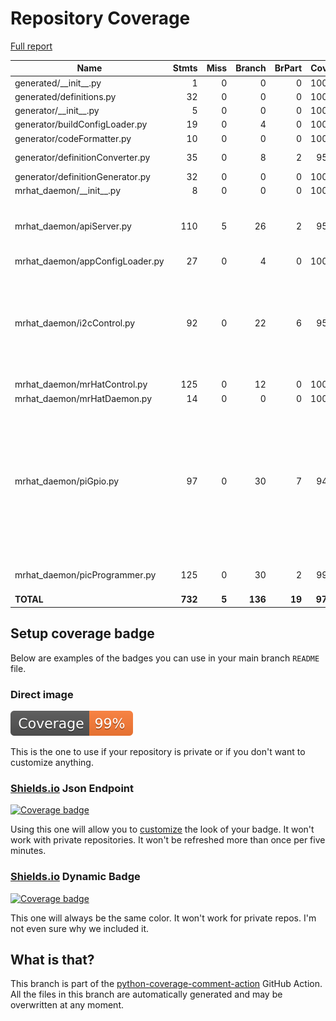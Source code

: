 # Repository Coverage

[Full report](https://htmlpreview.github.io/?https://github.com/EffectiveRange/mrhat-daemon/blob/python-coverage-comment-action-data/htmlcov/index.html)

| Name                             |    Stmts |     Miss |   Branch |   BrPart |   Cover |   Missing |
|--------------------------------- | -------: | -------: | -------: | -------: | ------: | --------: |
| generated/\_\_init\_\_.py        |        1 |        0 |        0 |        0 |    100% |           |
| generated/definitions.py         |       32 |        0 |        0 |        0 |    100% |           |
| generator/\_\_init\_\_.py        |        5 |        0 |        0 |        0 |    100% |           |
| generator/buildConfigLoader.py   |       19 |        0 |        4 |        0 |    100% |           |
| generator/codeFormatter.py       |       10 |        0 |        0 |        0 |    100% |           |
| generator/definitionConverter.py |       35 |        0 |        8 |        2 |     95% |52->55, 59->63 |
| generator/definitionGenerator.py |       32 |        0 |        0 |        0 |    100% |           |
| mrhat\_daemon/\_\_init\_\_.py    |        8 |        0 |        0 |        0 |    100% |           |
| mrhat\_daemon/apiServer.py       |      110 |        5 |       26 |        2 |     95% |60-62, 68-69, 79->78, 108->107 |
| mrhat\_daemon/appConfigLoader.py |       27 |        0 |        4 |        0 |    100% |           |
| mrhat\_daemon/i2cControl.py      |       92 |        0 |       22 |        6 |     95% |80->exit, 81->80, 87->exit, 88->87, 103->exit, 104->103 |
| mrhat\_daemon/mrHatControl.py    |      125 |        0 |       12 |        0 |    100% |           |
| mrhat\_daemon/mrHatDaemon.py     |       14 |        0 |        0 |        0 |    100% |           |
| mrhat\_daemon/piGpio.py          |       97 |        0 |       30 |        7 |     94% |72->exit, 99->102, 102->exit, 107->110, 115->118, 136->exit, 155->exit |
| mrhat\_daemon/picProgrammer.py   |      125 |        0 |       30 |        2 |     99% |90->93, 179->178 |
|                        **TOTAL** |  **732** |    **5** |  **136** |   **19** | **97%** |           |


## Setup coverage badge

Below are examples of the badges you can use in your main branch `README` file.

### Direct image

[![Coverage badge](https://raw.githubusercontent.com/EffectiveRange/mrhat-daemon/python-coverage-comment-action-data/badge.svg)](https://htmlpreview.github.io/?https://github.com/EffectiveRange/mrhat-daemon/blob/python-coverage-comment-action-data/htmlcov/index.html)

This is the one to use if your repository is private or if you don't want to customize anything.

### [Shields.io](https://shields.io) Json Endpoint

[![Coverage badge](https://img.shields.io/endpoint?url=https://raw.githubusercontent.com/EffectiveRange/mrhat-daemon/python-coverage-comment-action-data/endpoint.json)](https://htmlpreview.github.io/?https://github.com/EffectiveRange/mrhat-daemon/blob/python-coverage-comment-action-data/htmlcov/index.html)

Using this one will allow you to [customize](https://shields.io/endpoint) the look of your badge.
It won't work with private repositories. It won't be refreshed more than once per five minutes.

### [Shields.io](https://shields.io) Dynamic Badge

[![Coverage badge](https://img.shields.io/badge/dynamic/json?color=brightgreen&label=coverage&query=%24.message&url=https%3A%2F%2Fraw.githubusercontent.com%2FEffectiveRange%2Fmrhat-daemon%2Fpython-coverage-comment-action-data%2Fendpoint.json)](https://htmlpreview.github.io/?https://github.com/EffectiveRange/mrhat-daemon/blob/python-coverage-comment-action-data/htmlcov/index.html)

This one will always be the same color. It won't work for private repos. I'm not even sure why we included it.

## What is that?

This branch is part of the
[python-coverage-comment-action](https://github.com/marketplace/actions/python-coverage-comment)
GitHub Action. All the files in this branch are automatically generated and may be
overwritten at any moment.